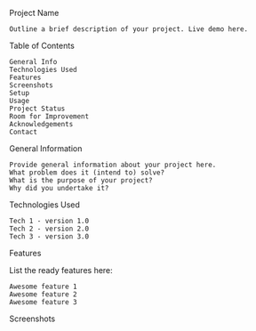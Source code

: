 Project Name

    Outline a brief description of your project. Live demo here.

Table of Contents

    General Info
    Technologies Used
    Features
    Screenshots
    Setup
    Usage
    Project Status
    Room for Improvement
    Acknowledgements
    Contact

General Information

    Provide general information about your project here.
    What problem does it (intend to) solve?
    What is the purpose of your project?
    Why did you undertake it?

Technologies Used

    Tech 1 - version 1.0
    Tech 2 - version 2.0
    Tech 3 - version 3.0

Features

List the ready features here:

    Awesome feature 1
    Awesome feature 2
    Awesome feature 3

Screenshots
